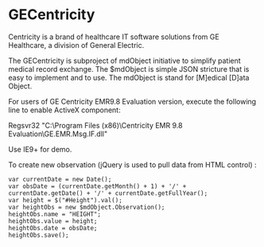GECentricity
============

Centricity is a brand of healthcare IT software solutions from GE Healthcare, a division of General Electric.

The GECentricity is subproject of mdObject initiative to simplify patient medical record exchange.
The $mdObject is simple JSON stricture that is easy to implement and to use.
The mdObject is stand for [M]edical [D]ata Object. 

For users of GE Centricity EMR9.8 Evaluation version, execute the following line to enable ActiveX component:  

Regsvr32 "C:\Program Files (x86)\Centricity EMR 9.8 Evaluation\GE.EMR.Msg.IF.dll"

Use IE9+ for demo. 

To create new observation (jQuery is used to pull data from HTML control) :

    var currentDate = new Date();
    var obsDate = (currentDate.getMonth() + 1) + '/' + currentDate.getDate() + '/' + currentDate.getFullYear();
    var height = $("#Height").val();
    var heightObs = new $mdObject.Observation();
    heightObs.name = "HEIGHT";
    heightObs.value = height;
    heightObs.date = obsDate;
    heightObs.save();
